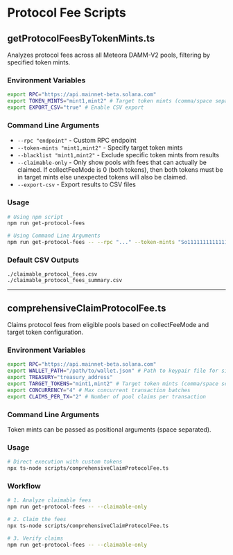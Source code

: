 # Protocol Fee Scripts

## getProtocolFeesByTokenMints.ts

Analyzes protocol fees across all Meteora DAMM-V2 pools, filtering by specified token mints.

### Environment Variables
```bash
export RPC="https://api.mainnet-beta.solana.com"
export TOKEN_MINTS="mint1,mint2" # Target token mints (comma/space separated)
export EXPORT_CSV="true" # Enable CSV export
```

### Command Line Arguments
- `--rpc "endpoint"` - Custom RPC endpoint
- `--token-mints "mint1,mint2"` - Specify target token mints
- `--blacklist "mint1,mint2"` - Exclude specific token mints from results
- `--claimable-only` - Only show pools with fees that can actually be claimed. If collectFeeMode is 0 (both tokens), then both tokens must be in target mints else unexpected tokens will also be claimed.
- `--export-csv` - Export results to CSV files

### Usage
```bash
# Using npm script
npm run get-protocol-fees

# Using Command Line Arguments
npm run get-protocol-fees -- --rpc "..." --token-mints "So11111111111111111111111111111111111111112" --blacklist "Bo9jh3wsmcC2AjakLWzNmKJ3SgtZmXEcSaW7L2FAvUsU" --claimable-only --export-csv 
```

### Default CSV Outputs
```
./claimable_protocol_fees.csv
./claimable_protocol_fees_summary.csv
```

---

## comprehensiveClaimProtocolFee.ts

Claims protocol fees from eligible pools based on collectFeeMode and target token configuration.

### Environment Variables
```bash
export RPC="https://api.mainnet-beta.solana.com"
export WALLET_PATH="/path/to/wallet.json" # Path to keypair file for signing transactions
export TREASURY="treasury_address"
export TARGET_TOKENS="mint1,mint2" # Target token mints (comma/space separated)
export CONCURRENCY="4" # Max concurrent transaction batches
export CLAIMS_PER_TX="2" # Number of pool claims per transaction
```

### Command Line Arguments
Token mints can be passed as positional arguments (space separated).

### Usage
```bash
# Direct execution with custom tokens
npx ts-node scripts/comprehensiveClaimProtocolFee.ts
```

### Workflow
```bash
# 1. Analyze claimable fees
npm run get-protocol-fees -- --claimable-only

# 2. Claim the fees
npx ts-node scripts/comprehensiveClaimProtocolFee.ts

# 3. Verify claims
npm run get-protocol-fees -- --claimable-only
```